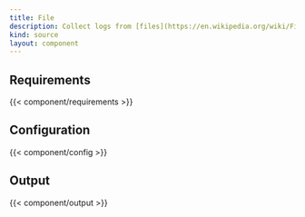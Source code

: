 ```yaml
---
title: File
description: Collect logs from [files](https://en.wikipedia.org/wiki/File_system)
kind: source
layout: component
---
```


## Requirements

{{< component/requirements >}}

## Configuration

{{< component/config >}}

## Output

{{< component/output >}}
